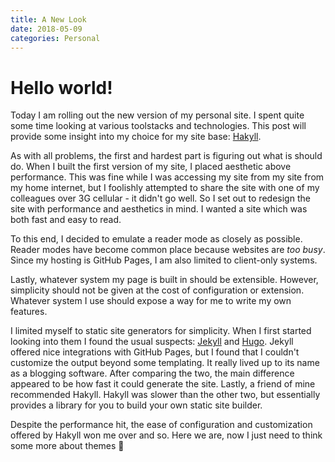 ```yaml
---
title: A New Look
date: 2018-05-09
categories: Personal
---
```


# Hello world!

Today I am rolling out the new version of my personal site. I spent quite some time looking at various toolstacks and technologies. This post will provide some insight into my choice for my site base: [Hakyll](http://jaspervdj.be/hakyll).

As with all problems, the first and hardest part is figuring out what is should do. When I built the first version of my site, I placed aesthetic above performance. This was fine while I was accessing my site from my site from my home internet, but I foolishly attempted to share the site with one of my colleagues over 3G cellular - it didn't go well. So I set out to redesign the site with performance and aesthetics in mind. I wanted a site which was both fast and easy to read.

To this end, I decided to emulate a reader mode as closely as possible. Reader modes have become common place because websites are *too busy*. Since my hosting is GitHub Pages, I am also limited to client-only systems.

Lastly, whatever system my page is built in should be extensible. However, simplicity should not be given at the cost of configuration or extension. Whatever system I use should expose a way for me to write my own features.

I limited myself to static site generators for simplicity. When I first started looking into them I found the usual suspects: [Jekyll](https://jekyllrb.com) and [Hugo](https://gohugo.io). Jekyll offered nice integrations with GitHub Pages, but I found that I couldn't customize the output beyond some templating. It really lived up to its name as a blogging software. After comparing the two, the main difference appeared to be how fast it could generate the site. Lastly, a friend of mine recommended Hakyll. Hakyll was slower than the other two, but essentially provides a library for you to build your own static site builder.

Despite the performance hit, the ease of configuration and customization offered by Hakyll won me over and so. Here we are, now I just need to think some more about themes 🤔
